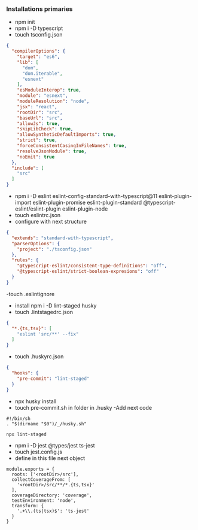 ### Installations primaries

- npm init
- npm i -D typescript
- touch tsconfig.json
```json
{
  "compilerOptions": {
    "target": "es6",
    "lib": [
      "dom",
      "dom.iterable",
      "esnext"
    ],
    "esModuleInterop": true,
    "module": "esnext",
    "moduleResolution": "node",
    "jsx": "react",
    "rootDir": "src",
    "baseUrl": "src",
    "allowJs": true,
    "skipLibCheck": true,
    "allowSyntheticDefaultImports": true,
    "strict": true,
    "forceConsistentCasingInFileNames": true,
    "resolveJsonModule": true,
    "noEmit": true
  },
  "include": [
    "src"
  ]
}
```
- npm i -D eslint eslint-config-standard-with-typescript@11 eslint-plugin-import eslint-plugin-promise 
eslint-plugin-standard @typescript-eslint/eslint-plugin eslint-plugin-node
- touch eslintrc.json
- configure with next structure
```json
{
  "extends": "standard-with-typescript",
  "parserOptions": {
    "project": "./tsconfig.json"
  },
  "rules": {
    "@typescript-eslint/consistent-type-definitions": "off",
    "@typescript-eslint/strict-boolean-expresions": "off"
  }
}
```
-touch .eslintignore
- install npm i -D lint-staged husky
- touch .lintstagedrc.json
```json
{
  "*.{ts,tsx}": [
    "eslint 'src/**' --fix"
  ]
}
```
- touch .huskyrc.json
```json
{
  "hooks": {
    "pre-commit": "lint-staged"
  }
}
```
- npx husky install
- touch pre-commit.sh in folder in .husky
-Add next code 
```
#!/bin/sh
. "$(dirname "$0")/_/husky.sh"

npx lint-staged
```
- npm i -D jest @types/jest ts-jest
- touch jest.config.js
- define in this file next object
```
module.exports = {
  roots: ['<rootDir>/src'],
  collectCoverageFrom: [
    '<rootDir>/src/**/*.{ts,tsx}'
  ],
  coverageDirectory: 'coverage',
  testEnvironment: 'node',
  transform: {
    '.+\\.(ts|tsx)$': 'ts-jest'
  }
}
```
